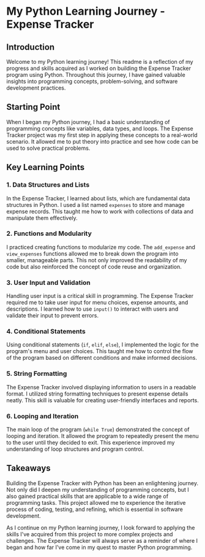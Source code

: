 # My Python Learning Journey - Expense Tracker

## Introduction

Welcome to my Python learning journey! This readme is a reflection of my progress and skills acquired as I worked on building the Expense Tracker program using Python. Throughout this journey, I have gained valuable insights into programming concepts, problem-solving, and software development practices.

## Starting Point

When I began my Python journey, I had a basic understanding of programming concepts like variables, data types, and loops. The Expense Tracker project was my first step in applying these concepts to a real-world scenario. It allowed me to put theory into practice and see how code can be used to solve practical problems.

## Key Learning Points

### 1. **Data Structures and Lists**

In the Expense Tracker, I learned about lists, which are fundamental data structures in Python. I used a list named `expenses` to store and manage expense records. This taught me how to work with collections of data and manipulate them effectively.

### 2. **Functions and Modularity**

I practiced creating functions to modularize my code. The `add_expense` and `view_expenses` functions allowed me to break down the program into smaller, manageable parts. This not only improved the readability of my code but also reinforced the concept of code reuse and organization.

### 3. **User Input and Validation**

Handling user input is a critical skill in programming. The Expense Tracker required me to take user input for menu choices, expense amounts, and descriptions. I learned how to use `input()` to interact with users and validate their input to prevent errors.

### 4. **Conditional Statements**

Using conditional statements (`if`, `elif`, `else`), I implemented the logic for the program's menu and user choices. This taught me how to control the flow of the program based on different conditions and make informed decisions.

### 5. **String Formatting**

The Expense Tracker involved displaying information to users in a readable format. I utilized string formatting techniques to present expense details neatly. This skill is valuable for creating user-friendly interfaces and reports.

### 6. **Looping and Iteration**

The main loop of the program (`while True`) demonstrated the concept of looping and iteration. It allowed the program to repeatedly present the menu to the user until they decided to exit. This experience improved my understanding of loop structures and program control.

## Takeaways

Building the Expense Tracker with Python has been an enlightening journey. Not only did I deepen my understanding of programming concepts, but I also gained practical skills that are applicable to a wide range of programming tasks. This project allowed me to experience the iterative process of coding, testing, and refining, which is essential in software development.

As I continue on my Python learning journey, I look forward to applying the skills I've acquired from this project to more complex projects and challenges. The Expense Tracker will always serve as a reminder of where I began and how far I've come in my quest to master Python programming.
